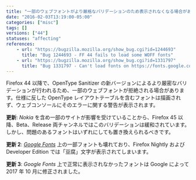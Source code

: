 ```yaml
---
title: "一部のウェブフォントがより厳格なバリデーションのため表示されなくなる場合があります"
date: "2016-02-03T13:19:00-05:00"
categories: ["misc"]
tags: []
versions: ["44"]
statuses: "affecting"
references:
    - url: "https://bugzilla.mozilla.org/show_bug.cgi?id=1244693"
      title: "Bug 1244693 - FF 44 fails to load some WOFF fonts"
    - url: "https://bugzilla.mozilla.org/show_bug.cgi?id=1331797"
      title: "Bug 1331797 - Can't load fonts on https://fonts.google.com/"
---
```

Firefox 44 以降で、OpenType Sanitizer の新バージョンによるより厳密なバリデーションが行われるため、一部のウェブフォントが拒絶される場合があります。仕様に反した OpenType レイアウトテーブルを含むフォントは描画されず、ウェブコンソールにそのエラーに関する警告が表示されます。

**更新**: *Nokia* を含め一部のサイトが影響を受けていることから、Firefox 45 以降、Beta、Release 両チャンネルではこのバリデーションは緩和されています。しかし、問題のあるフォントはいずれにしても置き換えられるべきです。

**更新 2**: [*Google Fonts*](https://fonts.google.com/) 上の一部フォントも壊れており、Firefox Nightly および Developer Edition では「豆腐」文字が表示されてしまいます。

**更新 3**: *Google Fonts* 上で正常に表示されなかったフォントは Google によって 2017 年 10 月に修正されました。
